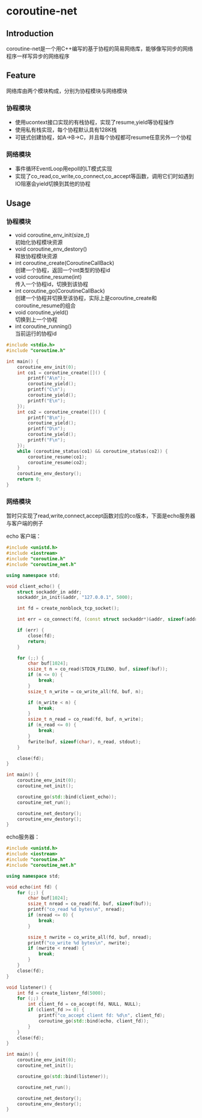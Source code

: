 # coroutine-net

## Introduction

coroutine-net是一个用C++编写的基于协程的简易网络库，能够像写同步的网络程序一样写异步的网络程序

## Feature

网络库由两个模块构成，分别为协程模块与网络模块

### 协程模块

* 使用ucontext接口实现的有栈协程，实现了resume,yield等协程操作
* 使用私有栈实现，每个协程默认具有128K栈
* 可链式创建协程，如A->B->C，并且每个协程都可resume任意另外一个协程

### 网络模块

* 事件循环EventLoop用epoll的LT模式实现
* 实现了co_read,co_write,co_connect,co_accept等函数，调用它们时如遇到IO阻塞会yield切换到其他的协程

## Usage

### 协程模块

* void coroutine_env_init(size_t)         
初始化协程模块资源
* void coroutine_env_destory()            
释放协程模块资源
* int coroutine_create(CoroutineCallBack)        
创建一个协程，返回一个int类型的协程id
* void coroutine_resume(int)     
传入一个协程id，切换到该协程
* int coroutine_go(CoroutineCallBack)       
创建一个协程并切换至该协程，实际上是coroutine_create和coroutine_resume的组合
* void coroutine_yield()   
切换到上一个协程
* int coroutine_running()    
当前运行的协程id

``` C++
#include <stdio.h>
#include "coroutine.h"

int main() {
    coroutine_env_init(0);
    int co1 = coroutine_create([]() {
        printf("A\n");
        coroutine_yield();
        printf("C\n");
        coroutine_yield();
        printf("E\n");
    });
    int co2 = coroutine_create([]() {
        printf("B\n");
        coroutine_yield();
        printf("D\n");
        coroutine_yield();
        printf("F\n");
    });
    while (coroutine_status(co1) && coroutine_status(co2)) {
        coroutine_resume(co1);
        coroutine_resume(co2);
    }
    coroutine_env_destory();
    return 0;
}
```

### 网络模块

暂时只实现了read,write,connect,accept函数对应的co版本，下面是echo服务器与客户端的例子

echo 客户端：
``` C++
#include <unistd.h>
#include <iostream>
#include "coroutine.h"
#include "coroutine_net.h"

using namespace std;

void client_echo() {
    struct sockaddr_in addr;
    sockaddr_in_init(&addr, "127.0.0.1", 5000);

    int fd = create_nonblock_tcp_socket();

    int err = co_connect(fd, (const struct sockaddr*)&addr, sizeof(addr));

    if (err) {
        close(fd);
        return;
    }

    for (;;) {
        char buf[1024];
        ssize_t n = co_read(STDIN_FILENO, buf, sizeof(buf));
        if (n <= 0) {
            break;
        }
        ssize_t n_write = co_write_all(fd, buf, n);

        if (n_write < n) {
            break;
        }
        ssize_t n_read = co_read(fd, buf, n_write);
        if (n_read <= 0) {
            break;
        }
        fwrite(buf, sizeof(char), n_read, stdout);
    }

    close(fd);
}

int main() {
    coroutine_env_init(0);
    coroutine_net_init();

    coroutine_go(std::bind(client_echo));
    coroutine_net_run();

    coroutine_net_destory();
    coroutine_env_destory();
}
```

echo服务器：
``` C++
#include <unistd.h>
#include <iostream>
#include "coroutine.h"
#include "coroutine_net.h"

using namespace std;

void echo(int fd) {
    for (;;) {
        char buf[1024];
        ssize_t nread = co_read(fd, buf, sizeof(buf));
        printf("co_read %d bytes\n", nread);
        if (nread <= 0) {
            break;
        }

        ssize_t nwrite = co_write_all(fd, buf, nread);
        printf("co_write %d bytes\n", nwrite);
        if (nwrite < nread) {
            break;
        }
    }
    close(fd);
}

void listener() {
    int fd = create_listenr_fd(5000);
    for (;;) {
        int client_fd = co_accept(fd, NULL, NULL);
        if (client_fd >= 0) {
            printf("co_accept client fd: %d\n", client_fd);
            coroutine_go(std::bind(echo, client_fd));
        }
    }
    close(fd);
}

int main() {
    coroutine_env_init(0);
    coroutine_net_init();

    coroutine_go(std::bind(listener));

    coroutine_net_run();

    coroutine_net_destory();
    coroutine_env_destory();
}
```